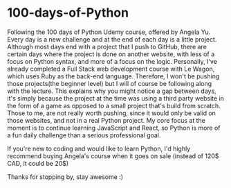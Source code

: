 # 100-days-of-Python

Following the 100 days of Python Udemy course, offered by Angela Yu. Every day is a new challenge and at the end of each day is a little project.
Although most days end with a project that I push to GitHub, there are certain days where the project is done on another website, with less of a focus on Python syntax, and more of a focus on the logic.
Personally, I've already completed a Full Stack web development course with Le Wagon, which uses Ruby as the back-end language.
Therefore, I won't be pushing those projects(the beginner level) but I will of course be following along with the lecture.
This explains why you might notice a gap between days, it's simply because the project at the time was using a third party website in the form of a game as opposed to a small project that's build from scratch. Those to me, are not really worth pushing, since it would only be valid on those websites, and not in a real Python project.
My core focus at the moment is to continue learning JavaScript and React, so Python is more of a fun daily challenge than a serious professional goal.

If you're new to coding and would like to learn Python, I'd highly recommend buying Angela's course when it goes on sale (instead of 120$ CAD, it could be 20$)

Thanks for stopping by, stay awesome :)
